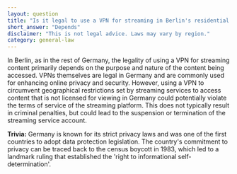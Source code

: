 ```yaml
---
layout: question
title: "Is it legal to use a VPN for streaming in Berlin's residential areas?"
short_answer: "Depends"
disclaimer: "This is not legal advice. Laws may vary by region."
category: general-law
---
```

In Berlin, as in the rest of Germany, the legality of using a VPN for streaming content primarily depends on the purpose and nature of the content being accessed. VPNs themselves are legal in Germany and are commonly used for enhancing online privacy and security. However, using a VPN to circumvent geographical restrictions set by streaming services to access content that is not licensed for viewing in Germany could potentially violate the terms of service of the streaming platform. This does not typically result in criminal penalties, but could lead to the suspension or termination of the streaming service account.

**Trivia:** Germany is known for its strict privacy laws and was one of the first countries to adopt data protection legislation. The country's commitment to privacy can be traced back to the census boycott in 1983, which led to a landmark ruling that established the 'right to informational self-determination'.
